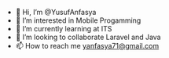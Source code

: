 - 👋 Hi, I’m @YusufAnfasya
- 👀 I’m interested in Mobile Progamming
- 🌱 I’m currently learning at ITS
- 💞️ I’m looking to collaborate Laravel and Java
- 📫 How to reach me yanfasya71@gmail.com

<!---
YusufAnfasya/YusufAnfasya is a ✨ special ✨ repository because its `README.md` (this file) appears on your GitHub profile.
You can click the Preview link to take a look at your changes.
Wadaw
--->
